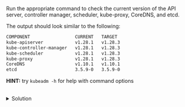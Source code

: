 Run the appropriate command to check the current version of the API server, controller manager, scheduler, kube-proxy, CoreDNS, and etcd.

The output should look similar to the following:
```bash
COMPONENT                 CURRENT   TARGET
kube-apiserver            v1.28.1   v1.28.3
kube-controller-manager   v1.28.1   v1.28.3
kube-scheduler            v1.28.1   v1.28.3
kube-proxy                v1.28.1   v1.28.3
CoreDNS                   v1.10.1   v1.10.1
etcd                      3.5.9-0   3.5.9-0
```

**HINT:** try `kubeadm -h` for help with command options

<br>
<details><summary>Solution</summary>
<br>

```plain
# check the current and target version of control plane components
kubeadm upgrade plan
```{{exec}}


</details>
